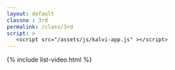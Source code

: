 ```yaml
---
layout: default
classno : 3rd
permalink: /class/3rd
script: >
   <script src="/assets/js/kalvi-app.js" ></script>
---
```


{% include list-video.html %}
